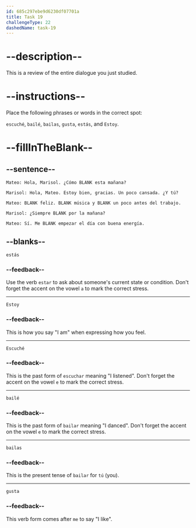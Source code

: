 ```yaml
---
id: 685c297ebe9d6230df07701a
title: Task 19
challengeType: 22
dashedName: task-19
---
```


<!-- REVIEW -->

# --description--

This is a review of the entire dialogue you just studied.

# --instructions--

Place the following phrases or words in the correct spot:

`escuché`, `bailé`, `bailas`, `gusta`, `estás`, and `Estoy`.

# --fillInTheBlank--

## --sentence--

`Mateo: Hola, Marisol. ¿Cómo BLANK esta mañana?`

`Marisol: Hola, Mateo. Estoy bien, gracias. Un poco cansada. ¿Y tú?`

`Mateo: BLANK feliz. BLANK música y BLANK un poco antes del trabajo.`

`Marisol: ¿Siempre BLANK por la mañana?`

`Mateo: Sí. Me BLANK empezar el día con buena energía.`

## --blanks--

`estás`

### --feedback--

Use the verb `estar` to ask about someone's current state or condition. Don't forget the accent on the vowel `a` to mark the correct stress.

---

`Estoy`

### --feedback--

This is how you say "I am" when expressing how you feel.

---

`Escuché`

### --feedback--

This is the past form of `escuchar` meaning "I listened". Don't forget the accent on the vowel `e` to mark the correct stress.

---

`bailé`

### --feedback--

This is the past form of `bailar` meaning "I danced". Don't forget the accent on the vowel `e` to mark the correct stress.

---

`bailas`

### --feedback--

This is the present tense of `bailar` for `tú` (you).

---

`gusta`

### --feedback--

This verb form comes after `me` to say "I like".

